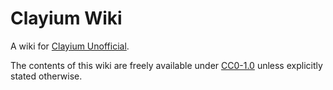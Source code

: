 # Clayium Wiki

A wiki for [Clayium Unofficial](https://github.com/TRCDevelopers/Clayium).

The contents of this wiki are freely available under [CC0-1.0](https://creativecommons.org/publicdomain/zero/1.0/) unless explicitly stated otherwise.